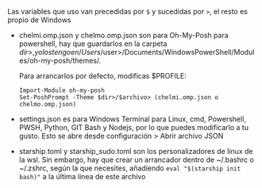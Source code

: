 Las variables que uso van precedidas por ```$``` y sucedidas por ```>```, el resto es propio de Windows


- chelmi.omp.json y chelmo.omp.json son para Oh-My-Posh para powershell, hay que guardarlos en la carpeta $dir>, yo los tengo en /Users/$user>/Documents/WindowsPowerShell/Modules/oh-my-posh/themes/.

  Para arrancarlos por defecto, modificas $PROFILE:
  ```
  Import-Module oh-my-posh
  Set-PoshPrompt -Theme $dir>/$archivo> (chelmi.omp.json o chelmo.omp.json)
  ```

- settings.json es para Windows Terminal para Linux, cmd, Powershell, PWSH, Python, GIT Bash y Nodejs, por lo que puedes modificarlo a tu gusto. Esto se abre desde configuración > Abrir archivo JSON


- starship.toml y starship_sudo.toml son los personalizadores de linux de la wsl. Sin embargo, hay que crear un arrancador dentro de ~/.bashrc o ~/.zshrc, según la que necesites, añadiendo ```eval "$(starship init bash)"``` a la última línea de este archivo
